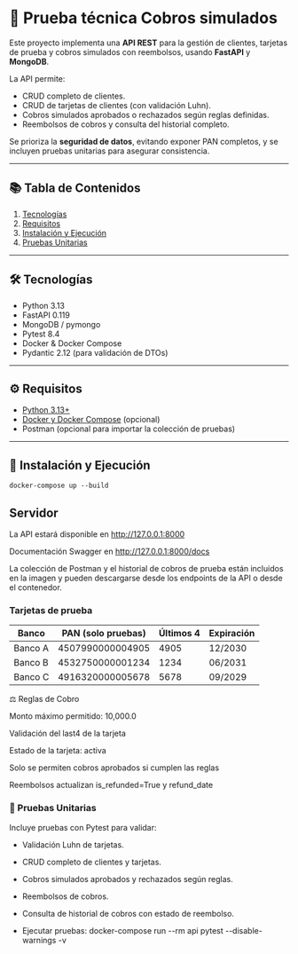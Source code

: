 # 🏦 Prueba técnica Cobros simulados
Este proyecto implementa una **API REST** para la gestión de clientes, tarjetas de prueba y cobros simulados con reembolsos, usando **FastAPI** y **MongoDB**.

La API permite:

- CRUD completo de clientes.
- CRUD de tarjetas de clientes (con validación Luhn).
- Cobros simulados aprobados o rechazados según reglas definidas.
- Reembolsos de cobros y consulta del historial completo.

Se prioriza la **seguridad de datos**, evitando exponer PAN completos, y se incluyen pruebas unitarias para asegurar consistencia.

---

## 📚 Tabla de Contenidos

1. [Tecnologías](#-tecnologías)
2. [Requisitos](#-requisitos)
3. [Instalación y Ejecución](#-instalación-y-ejecución)
4. [Pruebas Unitarias](#-pruebas-unitarias)

---

## 🛠 Tecnologías

- Python 3.13
- FastAPI 0.119
- MongoDB / pymongo 
- Pytest 8.4
- Docker & Docker Compose
- Pydantic 2.12 (para validación de DTOs)

---

## ⚙️ Requisitos

- [Python 3.13+](https://www.python.org/downloads/)
- [Docker y Docker Compose](https://www.docker.com/products/docker-desktop/) (opcional)
- Postman (opcional para importar la colección de pruebas)

---

## 🚀 Instalación y Ejecución
    docker-compose up --build
## Servidor
La API estará disponible en http://127.0.0.1:8000

Documentación Swagger en http://127.0.0.1:8000/docs

La colección de Postman y el historial de cobros de prueba están incluidos en la imagen y pueden descargarse desde los endpoints de la API o desde el contenedor.
### Tarjetas de prueba
| Banco   | PAN (solo pruebas) | Últimos 4 | Expiración |
| ------- | ------------------ | --------- | ---------- |
| Banco A | 4507990000004905   | 4905      | 12/2030    |
| Banco B | 4532750000001234   | 1234      | 06/2031    |
| Banco C | 4916320000005678   | 5678      | 09/2029    |

⚖️ Reglas de Cobro

Monto máximo permitido: 10,000.0

Validación del last4 de la tarjeta

Estado de la tarjeta: activa

Solo se permiten cobros aprobados si cumplen las reglas

Reembolsos actualizan is_refunded=True y refund_date

### 🧪 Pruebas Unitarias

Incluye pruebas con Pytest para validar:

- Validación Luhn de tarjetas.

- CRUD completo de clientes y tarjetas.

- Cobros simulados aprobados y rechazados según reglas.

- Reembolsos de cobros.

- Consulta de historial de cobros con estado de reembolso.

- Ejecutar pruebas:  docker-compose run --rm api pytest --disable-warnings -v


